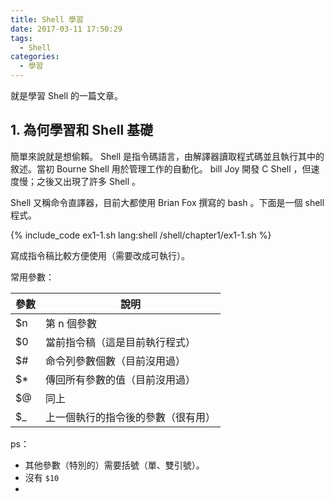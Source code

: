 ```yaml
---
title: Shell 學習
date: 2017-03-11 17:50:29
tags:
  - Shell
categories:
  - 學習
---
```




就是學習 Shell 的一篇文章。



<!--more-->



## 1. 為何學習和 Shell 基礎

簡單來說就是想偷賴。 Shell 是指令碼語言，由解譯器讀取程式碼並且執行其中的敘述。當初 Bourne Shell 用於管理工作的自動化。 bill Joy 開發 C Shell ，但速度慢；之後又出現了許多 Shell 。

Shell 又稱命令直譯器，目前大都使用 Brian Fox 撰寫的 bash 。下面是一個 shell 程式。

{% include_code ex1-1.sh lang:shell /shell/chapter1/ex1-1.sh %}



寫成指令稿比較方便使用（需要改成可執行）。



常用參數：

| 參數   | 說明                |
| ---- | ----------------- |
| $n   | 第 n 個參數           |
| $0   | 當前指令稿（這是目前執行程式）   |
| $#   | 命令列參數個數（目前沒用過）    |
| $*   | 傳回所有參數的值（目前沒用過）   |
| $@   | 同上                |
| $_   | 上一個執行的指令後的參數（很有用） |

ps：

* 其他參數（特別的）需要括號（單、雙引號）。
* 沒有 `$10` 
* ​

